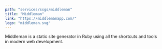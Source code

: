 ```yaml
---
path: "services/ssgs/middleman"
title: "Middleman"
link: "https://middlemanapp.com/"
logo: "middleman.svg"
---
```


Middleman is a static site generator in Ruby using all the shortcuts and tools in modern web development.

